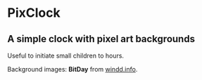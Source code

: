 # PixClock

## A simple clock with pixel art backgrounds

Useful to initiate small children to hours.

Background images: __BitDay__ from [windd.info](https://windd.info/themes/BitDay.html).
